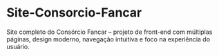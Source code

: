 # Site-Consorcio-Fancar
Site completo do Consórcio Fancar – projeto de front-end com múltiplas páginas, design moderno, navegação intuitiva e foco na experiência do usuário.
